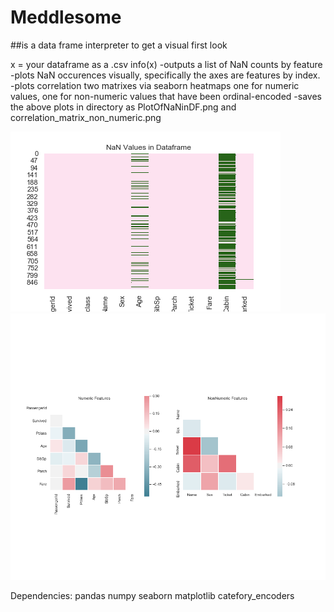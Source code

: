 # Meddlesome 
##is a data frame interpreter to get a visual first look 

x = your dataframe as a .csv
info(x)
-outputs a list of NaN counts by feature 
-plots NaN occurences visually, specifically the axes are features by index. 
-plots correlation two matrixes via seaborn heatmaps one for numeric values, one for non-numeric values that have been ordinal-encoded
-saves the above plots in directory as PlotOfNaNinDF.png and correlation_matrix_non_numeric.png

![NaN](/PlotOfNaNinDF.png)
![CorrelationMatrix](/correlation_matrix_num_and_non_num.png)

Dependencies:
pandas
numpy
seaborn
matplotlib
catefory_encoders
